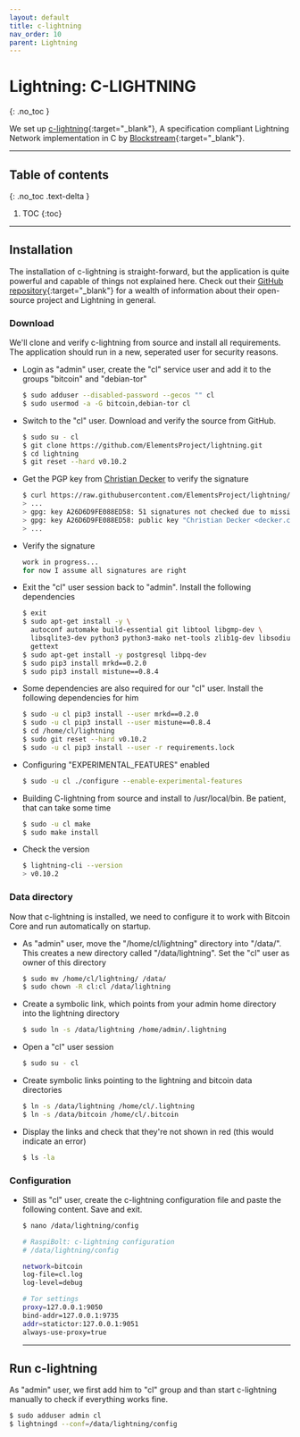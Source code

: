 ```yaml
---
layout: default
title: c-lightning
nav_order: 10
parent: Lightning
---
```

<!-- markdownlint-disable MD014 MD022 MD025 MD033 MD040 -->
# Lightning: C-LIGHTNING
{: .no_toc }

We set up [c-lightning](https://github.com/ElementsProject/lightning#readme){:target="_blank"}, A specification compliant Lightning Network implementation in C by [Blockstream](https://blockstream.com/lightning/){:target="_blank"}.

---

## Table of contents
{: .no_toc .text-delta }

1. TOC
{:toc}

---

## Installation

The installation of c-lightning is straight-forward, but the application is quite powerful and capable of things not explained here. Check out their [GitHub repository](https://github.com/ElementsProject/lightning){:target="_blank"} for a wealth of information about their open-source project and Lightning in general.

### Download

We'll clone and verify c-lightning from source and install all requirements.
The application should run in a new, seperated user for security reasons.

* Login as "admin" user, create the "cl" service user and add it to the groups "bitcoin" and "debian-tor"

  ```sh
  $ sudo adduser --disabled-password --gecos "" cl
  $ sudo usermod -a -G bitcoin,debian-tor cl
  ```

* Switch to the "cl" user. Download and verify the source from GitHub.
  
  ```sh
  $ sudo su - cl
  $ git clone https://github.com/ElementsProject/lightning.git
  $ cd lightning
  $ git reset --hard v0.10.2
  ```
  
* Get the PGP key from [Christian Decker](https://github.com/cdecker) to verify the signature

  ```sh
  $ curl https://raw.githubusercontent.com/ElementsProject/lightning/master/contrib/keys/cdecker.txt | gpg --import
  > ...
  > gpg: key A26D6D9FE088ED58: 51 signatures not checked due to missing keys
  > gpg: key A26D6D9FE088ED58: public key "Christian Decker <decker.christian@gmail.com>" imported
  > ...
  ```

* Verify the signature
  
  ```sh
  work in progress...
  for now I assume all signatures are right
  ```
  
* Exit the "cl" user session back to "admin".
  Install the following dependencies
  
  ```sh
  $ exit
  $ sudo apt-get install -y \
    autoconf automake build-essential git libtool libgmp-dev \
    libsqlite3-dev python3 python3-mako net-tools zlib1g-dev libsodium-dev \
    gettext
  $ sudo apt-get install -y postgresql libpq-dev
  $ sudo pip3 install mrkd==0.2.0
  $ sudo pip3 install mistune==0.8.4
  ```
  
* Some dependencies are also required for our "cl" user.
  Install the following dependencies for him

  ```sh
  $ sudo -u cl pip3 install --user mrkd==0.2.0
  $ sudo -u cl pip3 install --user mistune==0.8.4
  $ cd /home/cl/lightning
  $ sudo git reset --hard v0.10.2
  $ sudo -u cl pip3 install --user -r requirements.lock
  ```

* Configuring "EXPERIMENTAL_FEATURES" enabled

  ```sh
  $ sudo -u cl ./configure --enable-experimental-features
  ```
  
* Building C-lightning from source and install to /usr/local/bin.
  Be patient, that can take some time

  ```sh
  $ sudo -u cl make
  $ sudo make install
  ```

* Check the version

  ```sh
  $ lightning-cli --version
  > v0.10.2
  ```
  
  
### Data directory

Now that c-lightning is installed, we need to configure it to work with Bitcoin Core and run automatically on startup.
  
* As "admin" user, move the "/home/cl/lightning" directory into "/data/". 
  This creates a new directory called "/data/lightning".
  Set the "cl" user as owner of this directory

  ```sh
  $ sudo mv /home/cl/lightning/ /data/
  $ sudo chown -R cl:cl /data/lightning
  ```

* Create a symbolic link, which points from your admin home directory into the lightning directory
  
  ```sh
  $ sudo ln -s /data/lightning /home/admin/.lightning
  ```
  
* Open a "cl" user session

  ```sh
  $ sudo su - cl
  ```
  
* Create symbolic links pointing to the lightning and bitcoin data directories

  ```sh
  $ ln -s /data/lightning /home/cl/.lightning
  $ ln -s /data/bitcoin /home/cl/.bitcoin
  ```
  
* Display the links and check that they're not shown in red (this would indicate an error)

  ```sh
  $ ls -la
  ```
  
  
### Configuration

* Still as "cl" user, create the c-lightning configuration file and paste the following content.
  Save and exit.

  ```sh
  $ nano /data/lightning/config
  ```
  ```sh
  # RaspiBolt: c-lightning configuration
  # /data/lightning/config

  network=bitcoin
  log-file=cl.log
  log-level=debug

  # Tor settings
  proxy=127.0.0.1:9050
  bind-addr=127.0.0.1:9735
  addr=statictor:127.0.0.1:9051
  always-use-proxy=true
  ```
  
  ---
  
## Run c-lightning

As "admin" user, we first add him to "cl" group and than start c-lightning manually to check if everything works fine.

```sh
$ sudo adduser admin cl
$ lightningd --conf=/data/lightning/config
```
